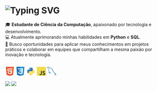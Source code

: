 # ![Typing SVG](https://readme-typing-svg.herokuapp.com?font=Fira+Code&size=24&pause=1000&left=true&left=true&width=600&lines=Hey%2C+eu+me+chamo+Andrey+de+Moraes!&speed=30&color=00FF00)

🎓 **Estudante de Ciência da Computação**, apaixonado por tecnologia e desenvolvimento.  
💻 Atualmente aprimorando minhas habilidades em **Python** e **SQL**.  
🎯 Busco oportunidades para aplicar meus conhecimentos em projetos práticos e colaborar em equipes que compartilham a mesma paixão por inovação e tecnologia. 

<div style="display: inline_block"><br>
  <img align="center" alt="Andrey-HTML" height="30" width="30" src="https://raw.githubusercontent.com/devicons/devicon/master/icons/html5/html5-original.svg">
  <img align="center" alt="Andrey-CSS" height="30" width="30" src="https://raw.githubusercontent.com/devicons/devicon/master/icons/css3/css3-original.svg">
  <img align="center" alt="Andrey-Python" height="30" width="30" src="https://raw.githubusercontent.com/devicons/devicon/master/icons/python/python-original.svg">
  <img align="center" alt="Andrey-Js" height="30" width="30" src="https://raw.githubusercontent.com/devicons/devicon/master/icons/javascript/javascript-original.svg">
  <img align="center" alt="Andrey-MySQL" height="30" width="30" src="https://raw.githubusercontent.com/devicons/devicon/master/icons/mysql/mysql-original.svg">
</div>
<br>
<div>
  <a href="https://www.linkedin.com/in/andrey-de-moraes-silva-669ab5361" target="_blank"><img src="https://img.shields.io/badge/-LinkedIn-%230077B5?style=for-the-badge&logo=linkedin&logoColor=white" target="_blank"></a> 
  <a href="mailto:andreym.professional@gmail.com"><img src="https://img.shields.io/badge/-Gmail-%23333?style=for-the-badge&logo=gmail&logoColor=white" target="_blank"></a>
</div>
